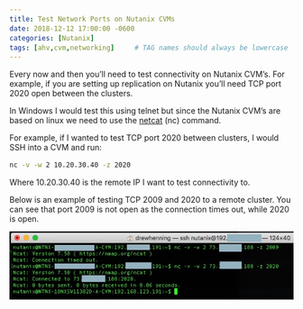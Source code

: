 ```yaml
---
title: Test Network Ports on Nutanix CVMs
date: 2018-12-12 17:00:00 -0600
categories: [Nutanix]
tags: [ahv,cvm,networking]     # TAG names should always be lowercase
---
```


Every now and then you’ll need to test connectivity on Nutanix CVM’s. For example, if you are setting up replication on Nutanix you’ll need TCP port 2020 open between the clusters.

In Windows I would test this using telnet but since the Nutanix CVM’s are based on linux we need to use the [netcat](http://www.tutorialspoint.com/unix_commands/nc.htm) (nc) command.

For example, if I wanted to test TCP port 2020 between clusters, I would SSH into a CVM and run:

```bash
nc -v -w 2 10.20.30.40 -z 2020
```

Where 10.20.30.40 is the remote IP I want to test connectivity to.

Below is an example of testing TCP 2009 and 2020 to a remote cluster. You can see that port 2009 is not open as the connection times out, while 2020 is open.

![Console Output](/assets/img/2018-12-12-nc-output.jpg)